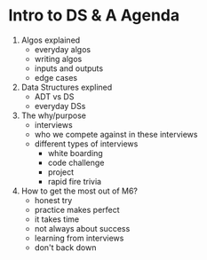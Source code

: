 # Intro to DS & A Agenda 

1. Algos explained
    - everyday algos  
    - writing algos 
    - inputs and outputs 
    - edge cases 
2. Data Structures explined 
    - ADT vs DS
    - everyday DSs
3. The why/purpose
    - interviews 
    - who we compete against in these interviews 
    - different types of interviews 
        - white boarding 
        - code challenge 
        - project
        - rapid fire trivia 
4. How to get the most out of M6? 
    - honest try 
    - practice makes perfect 
    - it takes time 
    - not always about success 
    - learning from interviews 
    - don't back down 

